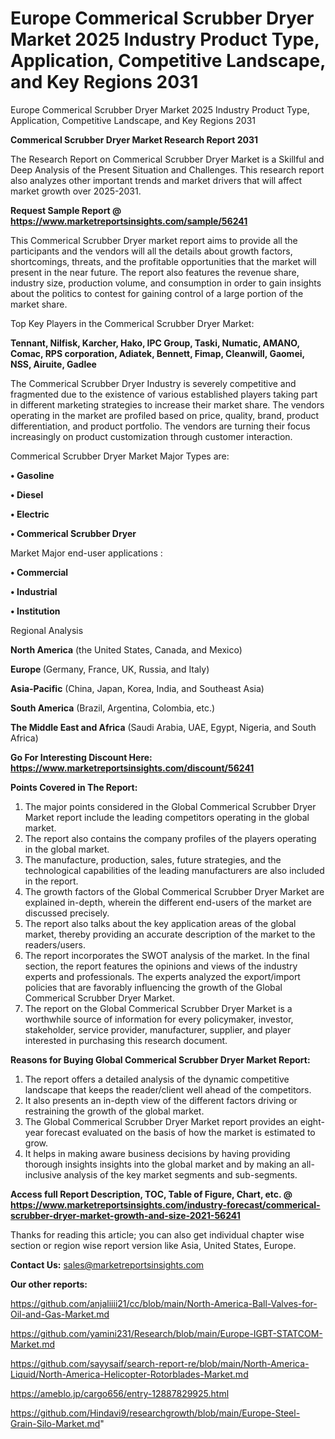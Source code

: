 # Europe Commerical Scrubber Dryer Market 2025 Industry Product Type, Application, Competitive Landscape, and Key Regions 2031
Europe Commerical Scrubber Dryer Market 2025 Industry Product Type, Application, Competitive Landscape, and Key Regions 2031

<strong>Commerical Scrubber Dryer Market Research Report 2031</strong>

The Research Report on Commerical Scrubber Dryer Market is a Skillful and Deep Analysis of the Present Situation and Challenges. This research report also analyzes other important trends and market drivers that will affect market growth over 2025-2031.

<strong>Request Sample Report @ <a href=https://www.marketreportsinsights.com/sample/56241>https://www.marketreportsinsights.com/sample/56241</a></strong>

This Commerical Scrubber Dryer market report aims to provide all the participants and the vendors will all the details about growth factors, shortcomings, threats, and the profitable opportunities that the market will present in the near future. The report also features the revenue share, industry size, production volume, and consumption in order to gain insights about the politics to contest for gaining control of a large portion of the market share.

Top Key Players in the Commerical Scrubber Dryer Market:

<strong>Tennant, Nilfisk, Karcher, Hako, IPC Group, Taski, Numatic, AMANO, Comac, RPS corporation, Adiatek, Bennett, Fimap, Cleanwill, Gaomei, NSS, Airuite, Gadlee</strong>

The Commerical Scrubber Dryer Industry is severely competitive and fragmented due to the existence of various established players taking part in different marketing strategies to increase their market share. The vendors operating in the market are profiled based on price, quality, brand, product differentiation, and product portfolio. The vendors are turning their focus increasingly on product customization through customer interaction.

Commerical Scrubber Dryer Market Major Types are:

<strong>• Gasoline

• Diesel

• Electric

• Commerical Scrubber Dryer</strong>

Market Major end-user applications :

<strong>• Commercial

• Industrial

• Institution</strong>

Regional Analysis

</u><strong><b>North America</b></strong> (the United States, Canada, and Mexico)

<strong><b>Europe </b></strong>(Germany, France, UK, Russia, and Italy)

<strong><b>Asia-Pacific</b></strong> (China, Japan, Korea, India, and Southeast Asia)

<strong><b>South America</b></strong> (Brazil, Argentina, Colombia, etc.)

<strong><b>The Middle East and Africa</b></strong> (Saudi Arabia, UAE, Egypt, Nigeria, and South Africa)

<strong>Go For Interesting Discount Here: <a href=https://www.marketreportsinsights.com/discount/56241>https://www.marketreportsinsights.com/discount/56241</a></strong>

<strong>Points Covered in The Report:</strong>
<ol>
  <li>The major points considered in the Global Commerical Scrubber Dryer Market report include the leading competitors operating in the global market.</li>
  <li>The report also contains the company profiles of the players operating in the global market.</li>
  <li>The manufacture, production, sales, future strategies, and the technological capabilities of the leading manufacturers are also included in the report.</li>
  <li>The growth factors of the Global Commerical Scrubber Dryer Market are explained in-depth, wherein the different end-users of the market are discussed precisely.</li>
  <li>The report also talks about the key application areas of the global market, thereby providing an accurate description of the market to the readers/users.</li>
  <li>The report incorporates the SWOT analysis of the market. In the final section, the report features the opinions and views of the industry experts and professionals. The experts analyzed the export/import policies that are favorably influencing the growth of the Global Commerical Scrubber Dryer Market.</li>
  <li>The report on the Global Commerical Scrubber Dryer Market is a worthwhile source of information for every policymaker, investor, stakeholder, service provider, manufacturer, supplier, and player interested in purchasing this research document.</li>
</ol>
<strong>Reasons for Buying Global Commerical Scrubber Dryer Market Report:</strong>

<ol>
  <li>The report offers a detailed analysis of the dynamic competitive landscape that keeps the reader/client well ahead of the competitors.</li>
  <li>It also presents an in-depth view of the different factors driving or restraining the growth of the global market.</li>
  <li>The Global Commerical Scrubber Dryer Market report provides an eight-year forecast evaluated on the basis of how the market is estimated to grow.</li>
  <li>It helps in making aware business decisions by having providing thorough insights insights into the global market and by making an all-inclusive analysis of the key market segments and sub-segments.</li>
</ol>
<strong>Access full Report Description, TOC, Table of Figure, Chart, etc. @ <a href=https://www.marketreportsinsights.com/industry-forecast/commerical-scrubber-dryer-market-growth-and-size-2021-56241>https://www.marketreportsinsights.com/industry-forecast/commerical-scrubber-dryer-market-growth-and-size-2021-56241</a></strong>


Thanks for reading this article; you can also get individual chapter wise section or region wise report version like Asia, United States, Europe.

<strong>Contact Us:</strong>
sales@marketreportsinsights.com

<strong>Our other reports:</strong>

<a href=https://github.com/anjaliiii21/cc/blob/main/North-America-Ball-Valves-for-Oil-and-Gas-Market.md>https://github.com/anjaliiii21/cc/blob/main/North-America-Ball-Valves-for-Oil-and-Gas-Market.md</a>

<a href=https://github.com/yamini231/Research/blob/main/Europe-IGBT-STATCOM-Market.md>https://github.com/yamini231/Research/blob/main/Europe-IGBT-STATCOM-Market.md</a>

<a href=https://github.com/sayysaif/search-report-re/blob/main/North-America-Liquid/North-America-Helicopter-Rotorblades-Market.md>https://github.com/sayysaif/search-report-re/blob/main/North-America-Liquid/North-America-Helicopter-Rotorblades-Market.md</a>

<a href=https://ameblo.jp/cargo656/entry-12887829925.html>https://ameblo.jp/cargo656/entry-12887829925.html</a>

<a href=https://github.com/Hindavi9/researchgrowth/blob/main/Europe-Steel-Grain-Silo-Market.md>https://github.com/Hindavi9/researchgrowth/blob/main/Europe-Steel-Grain-Silo-Market.md</a>"
